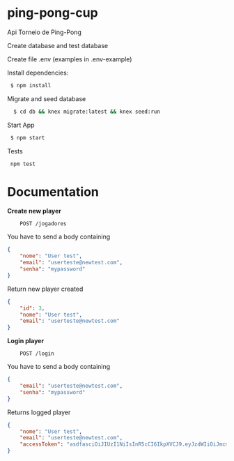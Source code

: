 # ping-pong-cup
Api Torneio de Ping-Pong

Create database and test database

Create file .env (examples in .env-example)

Install dependencies:
```sh
 $ npm install
```
Migrate and seed database 
```sh
  $ cd db && knex migrate:latest && knex seed:run
```
Start App
```sh
 $ npm start
``` 
Tests
```sh
 npm test
```

# Documentation

**Create new player**
```
    POST /jogadores
```
You have to send a body containing
```json
{
	"nome": "User test",
	"email": "userteste@newtest.com",
	"senha": "mypassword"
}
```
Return new player created
```json
{
	"id": 3,
	"nome": "User test",
	"email": "userteste@newtest.com"
}
```

**Login player**
```
    POST /login
```
You have to send a body containing
```json
{
	"email": "userteste@newtest.com",
	"senha": "mypassword"
}
```
Returns logged player
```json
{
   	"nome": "User test",
	"email": "userteste@newtest.com",
 	"accessToken": "asdfasciOiJIUzI1NiIsInR5cCI6IkpXVCJ9.eyJzdWIiOiJmcmFuY3luZWVAdGVzdGUuY29tIiwiaXNzIjoicGluZy1wb25nIiwiaWF0IjoxNTQyNjQ4ODQ0fQ.3rAG5CO-eZd_uQiSHTUBYsvB5BVHIOoKy96tMawqr8"
}
```
